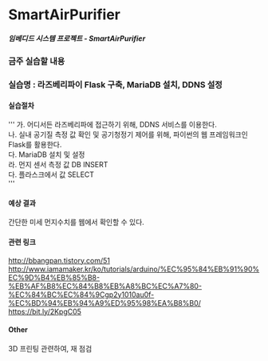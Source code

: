 # **SmartAirPurifier**

##### 임베디드 시스템 프로젝트 - SmartAirPurifier


### 금주 실습할 내용
### 실습명 : 라즈베리파이 Flask 구축, MariaDB 설치, DDNS 설정
#### 실습절차
'''
  가. 어디서든 라즈베리파에 접근하기 위해, DDNS 서비스를 이용한다.  
  나. 실내 공기질 측정 값 확인 및 공기청정기 제어를 위해, 파이썬의 웹 프레임워크인 Flask를 활용한다.  
  다. MariaDB 설치 및 설정  
  라. 먼지 센서 측정 값 DB INSERT  
  다. 플라스크에서 값 SELECT  
'''


#### 예상 결과
 
 간단한 미세 먼지수치를 웹에서 확인할 수 있다.  
 

#### 관련 링크
http://bbangpan.tistory.com/51
http://www.iamamaker.kr/ko/tutorials/arduino/%EC%95%84%EB%91%90%EC%9D%B4%EB%85%B8-%EB%AF%B8%EC%84%B8%EB%A8%BC%EC%A7%80-%EC%84%BC%EC%84%9Cgp2y1010au0f-%EC%BD%94%EB%94%A9%ED%95%98%EA%B8%B0/
https://bit.ly/2KpgC05


#### Other
3D 프린팅 관련하여, 재 점검
